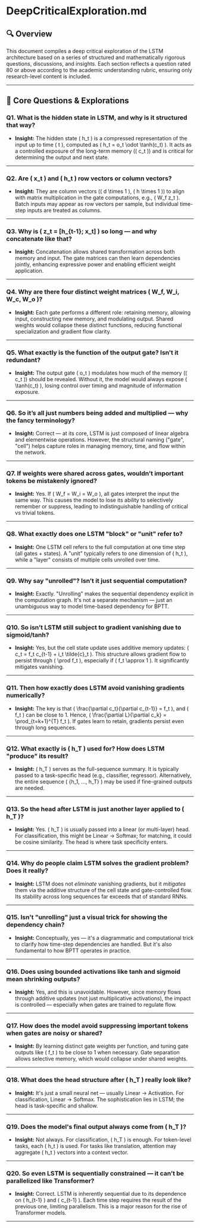 # DeepCriticalExploration.md

## 🔍 Overview
This document compiles a deep critical exploration of the LSTM architecture based on a series of structured and mathematically rigorous questions, discussions, and insights. Each section reflects a question rated 80 or above according to the academic understanding rubric, ensuring only research-level content is included.

---

## 📌 Core Questions & Explorations

### Q1. What is the hidden state in LSTM, and why is it structured that way?
- **Insight:** The hidden state \( h_t \) is a compressed representation of the input up to time \( t \), computed as \( h_t = o_t \odot \tanh(c_t) \). It acts as a controlled exposure of the long-term memory (\( c_t \)) and is critical for determining the output and next state.

---

### Q2. Are \( x_t \) and \( h_t \) row vectors or column vectors?
- **Insight:** They are column vectors (\( d \times 1 \), \( h \times 1 \)) to align with matrix multiplication in the gate computations, e.g., \( W_f z_t \). Batch inputs may appear as row vectors per sample, but individual time-step inputs are treated as columns.

---

### Q3. Why is \( z_t = [h_{t-1}; x_t] \) so long — and why concatenate like that?
- **Insight:** Concatenation allows shared transformation across both memory and input. The gate matrices can then learn dependencies jointly, enhancing expressive power and enabling efficient weight application.

---

### Q4. Why are there four distinct weight matrices \( W_f, W_i, W_c, W_o \)?
- **Insight:** Each gate performs a different role: retaining memory, allowing input, constructing new memory, and modulating output. Shared weights would collapse these distinct functions, reducing functional specialization and gradient flow clarity.

---

### Q5. What exactly is the function of the output gate? Isn’t it redundant?
- **Insight:** The output gate \( o_t \) modulates how much of the memory (\( c_t \)) should be revealed. Without it, the model would always expose \( \tanh(c_t) \), losing control over timing and magnitude of information exposure.

---

### Q6. So it’s all just numbers being added and multiplied — why the fancy terminology?
- **Insight:** Correct — at its core, LSTM is just composed of linear algebra and elementwise operations. However, the structural naming ("gate", "cell") helps capture roles in managing memory, time, and flow within the network.

---

### Q7. If weights were shared across gates, wouldn’t important tokens be mistakenly ignored?
- **Insight:** Yes. If \( W_f = W_i = W_o \), all gates interpret the input the same way. This causes the model to lose its ability to selectively remember or suppress, leading to indistinguishable handling of critical vs trivial tokens.

---

### Q8. What exactly does one LSTM "block" or "unit" refer to?
- **Insight:** One LSTM cell refers to the full computation at one time step (all gates + states). A "unit" typically refers to one dimension of \( h_t \), while a "layer" consists of multiple cells unrolled over time.

---

### Q9. Why say "unrolled"? Isn’t it just sequential computation?
- **Insight:** Exactly. "Unrolling" makes the sequential dependency explicit in the computation graph. It's not a separate mechanism — just an unambiguous way to model time-based dependency for BPTT.

---

### Q10. So isn’t LSTM still subject to gradient vanishing due to sigmoid/tanh?
- **Insight:** Yes, but the cell state update uses additive memory updates: \( c_t = f_t c_{t-1} + i_t \tilde{c}_t \). This structure allows gradient flow to persist through \( \prod f_t \), especially if \( f_t \approx 1 \). It significantly mitigates vanishing.

---

### Q11. Then how exactly does LSTM avoid vanishing gradients numerically?
- **Insight:** The key is that \( \frac{\partial c_t}{\partial c_{t-1}} = f_t \), and \( f_t \) can be close to 1. Hence, \( \frac{\partial L}{\partial c_k} = \prod_{t=k+1}^{T} f_t \). If gates learn to retain, gradients persist even through long sequences.

---

### Q12. What exactly is \( h_T \) used for? How does LSTM "produce" its result?
- **Insight:** \( h_T \) serves as the full-sequence summary. It is typically passed to a task-specific head (e.g., classifier, regressor). Alternatively, the entire sequence \( \{h_1, ..., h_T\} \) may be used if fine-grained outputs are needed.

---

### Q13. So the head after LSTM is just another layer applied to \( h_T \)?
- **Insight:** Yes. \( h_T \) is usually passed into a linear (or multi-layer) head. For classification, this might be Linear → Softmax; for matching, it could be cosine similarity. The head is where task specificity enters.

---

### Q14. Why do people claim LSTM solves the gradient problem? Does it really?
- **Insight:** LSTM does not *eliminate* vanishing gradients, but it *mitigates* them via the additive structure of the cell state and gate-controlled flow. Its stability across long sequences far exceeds that of standard RNNs.

---

### Q15. Isn't "unrolling" just a visual trick for showing the dependency chain?
- **Insight:** Conceptually, yes — it's a diagrammatic and computational trick to clarify how time-step dependencies are handled. But it's also fundamental to how BPTT operates in practice.

---

### Q16. Does using bounded activations like tanh and sigmoid mean shrinking outputs?
- **Insight:** Yes, and this is unavoidable. However, since memory flows through additive updates (not just multiplicative activations), the impact is controlled — especially when gates are trained to regulate flow.

---

### Q17. How does the model avoid suppressing important tokens when gates are noisy or shared?
- **Insight:** By learning distinct gate weights per function, and tuning gate outputs like \( f_t \) to be close to 1 when necessary. Gate separation allows selective memory, which would collapse under shared weights.

---

### Q18. What does the head structure after \( h_T \) really look like?
- **Insight:** It's just a small neural net — usually Linear → Activation. For classification, Linear → Softmax. The sophistication lies in LSTM; the head is task-specific and shallow.

---

### Q19. Does the model's final output always come from \( h_T \)?
- **Insight:** Not always. For classification, \( h_T \) is enough. For token-level tasks, each \( h_t \) is used. For tasks like translation, attention may aggregate \( h_t \) vectors into a context vector.

---

### Q20. So even LSTM is sequentially constrained — it can’t be parallelized like Transformer?
- **Insight:** Correct. LSTM is inherently sequential due to its dependence on \( h_{t-1} \) and \( c_{t-1} \). Each time step requires the result of the previous one, limiting parallelism. This is a major reason for the rise of Transformer models.

---

